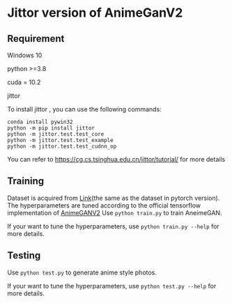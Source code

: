 # Jittor version of AnimeGanV2



## Requirement

Windows 10

python >=3.8

cuda = 10.2

jittor



To install jittor , you can use the following commands:

```
conda install pywin32
python -m pip install jittor
python -m jittor.test.test_core
python -m jittor.test.test_example
python -m jittor.test.test_cudnn_op
```

You can refer to https://cg.cs.tsinghua.edu.cn/jittor/tutorial/ for more details



## Training

Dataset is acquired from [Link](https://github.com/TachibanaYoshino/AnimeGAN/releases/tag/dataset-1)(the same as the dataset in pytorch version).
The hyperparameters are tuned according to the official tensorflow implementation of [AnimeGANV2](https://github.com/TachibanaYoshino/AnimeGANv2)
Use `python train.py` to train AneimeGAN.

If your want to tune the hyperparameters, use `python train.py --help` for more details.

## Testing

Use `python test.py` to generate anime style photos.

If your want to tune the hyperparameters, use `python test.py --help` for more details.
